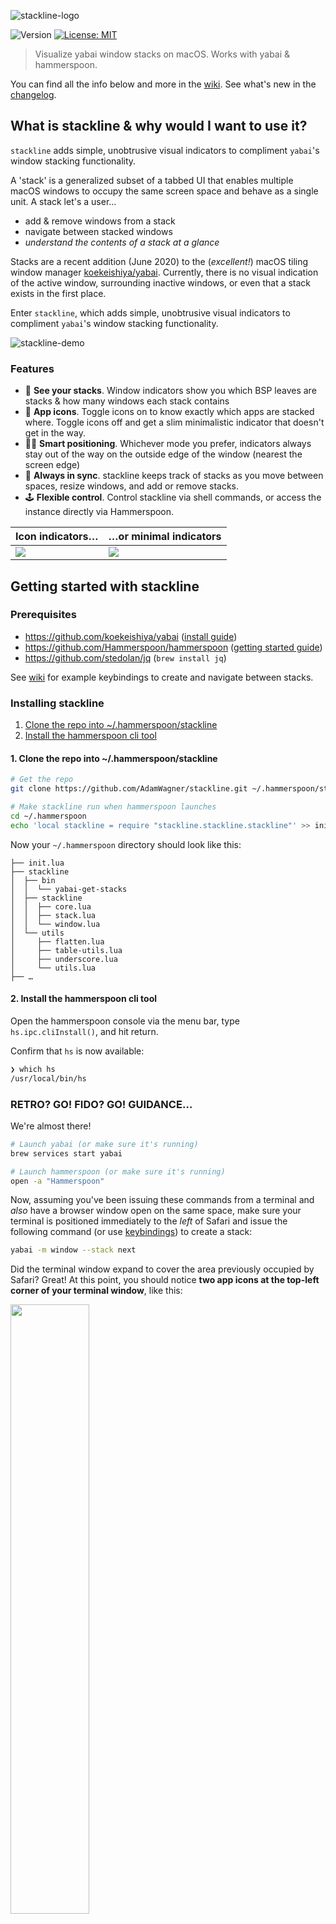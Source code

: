 <!-- vim: set tw=0 :-->
![stackline-logo](https://user-images.githubusercontent.com/1683979/90966915-1f9b1400-e48d-11ea-8cbb-0ceea6fcfc39.png)
<p>
  <img alt="Version" src="https://img.shields.io/badge/version-0.1.50-blue.svg?cacheSeconds=2592000" />
  <a href="#" target="_blank">
    <img alt="License: MIT" src="https://img.shields.io/badge/License-MIT-yellow.svg" />
  </a>
</p>

> Visualize yabai window stacks on macOS. Works with yabai & hammerspoon.

You can find all the info below and more in the [wiki](https://github.com/AdamWagner/stackline/wiki/Install-dependencies).
See what's new in the [changelog](https://github.com/AdamWagner/stackline/wiki/Changelog).

## What is stackline & why would I want to use it?

`stackline` adds simple, unobtrusive visual indicators to compliment `yabai`'s window stacking functionality.

A 'stack' is a generalized subset of a tabbed UI that enables multiple macOS windows to occupy the same screen space and behave as a single unit. A stack let's a user…

- add & remove windows from a stack
- navigate between stacked windows
- _understand the contents of a stack at a glance_

Stacks are a recent addition (June 2020) to the (_excellent!_) macOS tiling window manager [koekeishiya/yabai](https://github.com/koekeishiya/yabai). Currently, there is no visual indication of the active window, surrounding inactive windows, or even that a stack exists in the first place.

Enter `stackline`, which adds simple, unobtrusive visual indicators to compliment `yabai`'s window stacking functionality.

![stackline-demo](https://user-images.githubusercontent.com/1683979/90967233-08f6bc00-e491-11ea-9b0a-d75f248ce4b1.gif)

### Features

- 🚦 **See your stacks**. Window indicators show you which BSP leaves are stacks & how many windows each stack contains
- 🔦 **App icons**. Toggle icons on to know exactly which apps are stacked where. Toggle icons off and get a slim minimalistic indicator that doesn't get in the way.
- 🧘‍♂️️ **Smart positioning**. Whichever mode you prefer, indicators always stay out of the way on the outside edge of the window (nearest the screen edge)
- 🧮 **Always in sync**. stackline keeps track of stacks as you move between spaces, resize windows, and add or remove stacks.
- 🕹️ **Flexible control**. Control stackline via shell commands, or access the instance directly via Hammerspoon.

<table>
<tbody>
<thead>
 <th>Icon indicators…</th>
 <th>…or minimal indicators</th>
</thead>
  <tr>
    <td>
       <img src="https://user-images.githubusercontent.com/1683979/90966909-1ad66000-e48d-11ea-9f64-7708a9e1d149.png"/>
    </td>
    <td>
       <img src="https://user-images.githubusercontent.com/1683979/90966912-1dd15080-e48d-11ea-9890-3e10ea7ce397.png"/>
    </td>
  </tr>
</tbody>
</table>


## Getting started with stackline

### Prerequisites

- https://github.com/koekeishiya/yabai ([install guide](http://https://github.com/koekeishiya/yabai/wiki/Installing-yabai-(latest-release)))
- https://github.com/Hammerspoon/hammerspoon ([getting started guide](https://www.hammerspoon.org/go/))
- https://github.com/stedolan/jq (`brew install jq`)

See [wiki](https://github.com/AdamWagner/stackline/wiki/Install-dependencies) for example keybindings to create and navigate between stacks.

### Installing stackline

1. [Clone the repo into ~/.hammerspoon/stackline](https://github.com/AdamWagner/stackline/wiki/Install-stackline#1-clone-the-repo-into-hammerspoonstackline)
2. [Install the hammerspoon cli tool](https://github.com/AdamWagner/stackline/wiki/Install-stackline#2-install-the-hammerspoon-cli-tool)

#### 1. Clone the repo into ~/.hammerspoon/stackline

```sh
# Get the repo
git clone https://github.com/AdamWagner/stackline.git ~/.hammerspoon/stackline

# Make stackline run when hammerspoon launches
cd ~/.hammerspoon
echo 'local stackline = require "stackline.stackline.stackline"' >> init.lua
```

Now your `~/.hammerspoon` directory should look like this:

```
├── init.lua
├── stackline
│  ├── bin
│  │  └── yabai-get-stacks
│  ├── stackline
│  │  ├── core.lua
│  │  ├── stack.lua
│  │  └── window.lua
│  └── utils
│     ├── flatten.lua
│     ├── table-utils.lua
│     ├── underscore.lua
│     └── utils.lua
├── …
```


#### 2. Install the hammerspoon cli tool

Open the hammerspoon console via the menu bar, type `hs.ipc.cliInstall()`, and hit return.

Confirm that `hs` is now available:

```sh
❯ which hs
/usr/local/bin/hs
```

### RETRO? GO! FIDO? GO! GUIDANCE…

We're almost there!

```sh
# Launch yabai (or make sure it's running)
brew services start yabai

# Launch hammerspoon (or make sure it's running)
open -a "Hammerspoon"
```

Now, assuming you've been issuing these commands from a terminal and _also_ have a browser window open  on the same space, make sure your terminal is positioned immediately to the _left_ of Safari and issue the following command (or use [keybindings](https://github.com/AdamWagner/stackline/wiki/Install-dependencies)) to create a stack:

```sh
yabai -m window --stack next
```

Did the terminal window expand to cover the area previously occupied by Safari? Great! At this point, you should notice **two app icons at the top-left corner of your terminal window**, like this:

<img width="50%" src="https://user-images.githubusercontent.com/1683979/90969027-53376780-e4a8-11ea-88c9-354f43b0a4ef.png" />

If the icons are a bit too heavy for you, you can toggle minimalist mode by turning the icons off:

```sh
 echo ":toggle_icons:0" | hs -m stackline-config
 # …use ":toggle_icons:1" to toggle icons back on
```


<img width="50%" src="https://user-images.githubusercontent.com/1683979/90969026-52063a80-e4a8-11ea-885d-9dd5b1409f20.png" />

The minimalist stack indicator style is shown here ↑

See the wiki to [for details about how to do this with a key binding!](https://github.com/AdamWagner/stackline/wiki/Keybindings).


## Help us get to v1.0.0!

Give a ⭐️ if you think (a more fully-featured version of) stackline would be useful!

## Thanks to contributors!

All are welcome (actually, _please_ help us, 🤣️)! Feel free to dive in by opening an [issue](https://github.com/AdamWagner/stackline/issues/new) or submitting a PR.

[@alin23(https://github.com/alin23), initially proposed the [concept for stackline here](https://github.com/koekeishiya/yabai/issues/203#issuecomment-652948362) and encouraged [@AdamWagner](https://github.com/AdamWagner) to share the mostly-broken proof-of-concept publicly. Since then, [@alin23](https://github.com/alin23) dramatically improved upon the initial proof-of-concept with https://github.com/AdamWagner/stackline/pull/13, has some pretty whiz-bang functionality on deck with https://github.com/AdamWagner/stackline/pull/17, and has been a great thought partner/reviewer.  

[@zweck](https://github.com/zweck), who, [in the same thread](https://github.com/koekeishiya/yabai/issues/203#issuecomment-656780281), got the gears turning about how [@alin23](gh-alin23)'s idea could be implemented and _also_ urged Adam to share his POC.

[@johnallen3d](https://github.com/johnallen3d) for being one the first folks to install stackline, and for identifying several mistakes & gaps in the setup instructions. 

[@AdamWagner](https://github.com/AdamWagner) wrote the initial proof-of-concept (POC) for stackline.

### …on the shoulders of giants

Thanks to [@koekeishiya](gh-koekeishiya) without whom the _wonderful_ [yabai](https://github.com/koekeishiya/yabai) would not exist, and projects like this would have no reason to exist.

Similarly, thanks to [@dominiklohmann](https://github.com/dominiklohmann), who has helped _so many people_ make chunkwm/yabai "do the thing" they want and provides great feedback on new and proposed yabai features.

Thanks to [@cmsj](https://github.com/cmsj), [@asmagill](https://github.com/asmagill), and all of the contributors to [hammerspoon](https://github.com/Hammerspoon/hammerspoon) for making macOS APIs accessible to the rest of us!

Thanks to the creators & maintainers of the lua utility libaries [underscore.lua](https://github.com/mirven/underscore.lua), [lume.lua](https://github.com/rxi/lume), and [self.lua](https://github.com/M1que4s/self).

## License & attribution

stackline is licensed under the [&nearr;&nbsp;MIT&nbsp;License](stackline-license), the same license used by [yabai](https://github.com/koekeishiya/yabai/blob/master/LICENSE.txt) and [hammerspoon](https://github.com/Hammerspoon/hammerspoon/blob/master/LICENSE).

MIT is a simple permissive license with conditions only requiring preservation of copyright and license notices. Licensed works, modifications, and larger works may be distributed under different terms and without source code.

[MIT](LICENSE) © Adam Wagner
